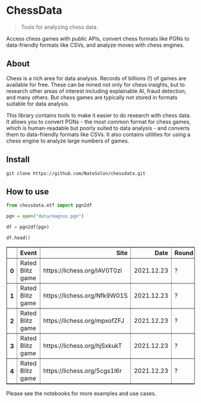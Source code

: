 # ChessData
> Tools for analyzing chess data.


Access chess games with public APIs, convert chess formats like PGNs to data-friendly formats like CSVs, and analyze moves with chess engines.

## About

Chess is a rich area for data analysis. Records of billions (!) of games are available for free. These can be mined not only for chess insights, but to research other areas of interest including explainable AI, fraud detection, and many others. But chess games are typically not stored in formats suitable for data analysis.

This library contains tools to make it easier to do research with chess data. It allows you to convert PGNs - the most common format for chess games, which is human-readable but poorly suited to data analysis - and converts them to data-friendly formats like CSVs. It also contains utilities for using a chess engine to analyze large numbers of games.

## Install

`git clone https://github.com/NateSolon/chessdata.git`

## How to use

```python
from chessdata.etf import pgn2df
```

```python
pgn = open("data/magnus.pgn")
```

```python
df = pgn2df(pgn)
```

```python
df.head()
```




<div>
<table border="1" class="dataframe">
  <thead>
    <tr style="text-align: right;">
      <th></th>
      <th>Event</th>
      <th>Site</th>
      <th>Date</th>
      <th>Round</th>
      <th>White</th>
      <th>Black</th>
      <th>Result</th>
      <th>BlackElo</th>
      <th>BlackRatingDiff</th>
      <th>BlackTitle</th>
      <th>ECO</th>
      <th>Termination</th>
      <th>TimeControl</th>
      <th>UTCDate</th>
      <th>UTCTime</th>
      <th>Variant</th>
      <th>WhiteElo</th>
      <th>WhiteRatingDiff</th>
      <th>WhiteTitle</th>
    </tr>
  </thead>
  <tbody>
    <tr>
      <th>0</th>
      <td>Rated Blitz game</td>
      <td>https://lichess.org/lAV0T0zl</td>
      <td>2021.12.23</td>
      <td>?</td>
      <td>DrNykterstein</td>
      <td>may6enexttime</td>
      <td>1-0</td>
      <td>2974</td>
      <td>-2</td>
      <td>GM</td>
      <td>B20</td>
      <td>Normal</td>
      <td>180+0</td>
      <td>2021.12.23</td>
      <td>23:28:07</td>
      <td>Standard</td>
      <td>3212</td>
      <td>+2</td>
      <td>GM</td>
    </tr>
    <tr>
      <th>1</th>
      <td>Rated Blitz game</td>
      <td>https://lichess.org/Nfk9W01S</td>
      <td>2021.12.23</td>
      <td>?</td>
      <td>may6enexttime</td>
      <td>DrNykterstein</td>
      <td>0-1</td>
      <td>3209</td>
      <td>+3</td>
      <td>GM</td>
      <td>E48</td>
      <td>Time forfeit</td>
      <td>180+0</td>
      <td>2021.12.23</td>
      <td>23:21:54</td>
      <td>Standard</td>
      <td>2977</td>
      <td>-3</td>
      <td>GM</td>
    </tr>
    <tr>
      <th>2</th>
      <td>Rated Blitz game</td>
      <td>https://lichess.org/mpxofZFJ</td>
      <td>2021.12.23</td>
      <td>?</td>
      <td>DrNykterstein</td>
      <td>may6enexttime</td>
      <td>1-0</td>
      <td>2979</td>
      <td>-2</td>
      <td>GM</td>
      <td>B20</td>
      <td>Time forfeit</td>
      <td>180+0</td>
      <td>2021.12.23</td>
      <td>23:15:48</td>
      <td>Standard</td>
      <td>3207</td>
      <td>+2</td>
      <td>GM</td>
    </tr>
    <tr>
      <th>3</th>
      <td>Rated Blitz game</td>
      <td>https://lichess.org/hjSxkukT</td>
      <td>2021.12.23</td>
      <td>?</td>
      <td>may6enexttime</td>
      <td>DrNykterstein</td>
      <td>0-1</td>
      <td>3204</td>
      <td>+3</td>
      <td>GM</td>
      <td>E48</td>
      <td>Normal</td>
      <td>180+0</td>
      <td>2021.12.23</td>
      <td>23:10:43</td>
      <td>Standard</td>
      <td>2982</td>
      <td>-3</td>
      <td>GM</td>
    </tr>
    <tr>
      <th>4</th>
      <td>Rated Blitz game</td>
      <td>https://lichess.org/5cgs1l6r</td>
      <td>2021.12.23</td>
      <td>?</td>
      <td>DrNykterstein</td>
      <td>may6enexttime</td>
      <td>1-0</td>
      <td>2984</td>
      <td>-2</td>
      <td>GM</td>
      <td>B20</td>
      <td>Normal</td>
      <td>180+0</td>
      <td>2021.12.23</td>
      <td>23:07:55</td>
      <td>Standard</td>
      <td>3202</td>
      <td>+2</td>
      <td>GM</td>
    </tr>
  </tbody>
</table>
</div>



Please see the notebooks for more examples and use cases.
